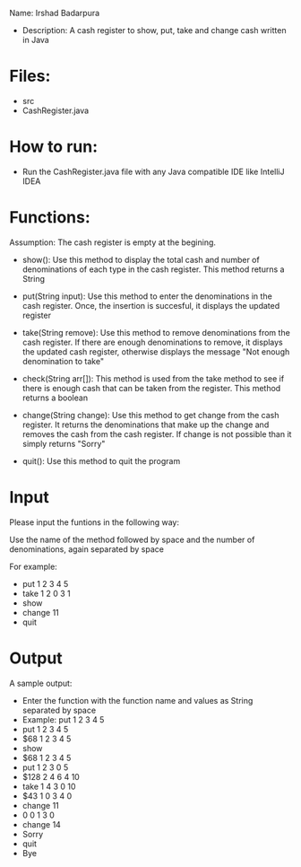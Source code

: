 Name: Irshad Badarpura
- Description: A cash register to show, put, take and change cash written in Java

# Files: 
- src
- CashRegister.java

# How to run:
- Run the CashRegister.java file with any Java compatible IDE like IntelliJ IDEA

# Functions:
Assumption: The cash register is empty at the begining.

- show(): Use this method to display the total cash and number of denominations of each type in the cash register. This method returns a String

- put(String input): Use this method to enter the denominations in the cash register. Once, the insertion is succesful, it displays the updated register

- take(String remove): Use this method to remove denominations from the cash register. If there are enough denominations to remove, it displays the updated cash register, otherwise displays the message "Not enough denomination to take"

- check(String arr[]): This method is used from the take method to see if there is enough cash that can be taken from the register. This method returns a boolean

- change(String change): Use this method to get change from the cash register. It returns the denominations that make up the change and removes the cash from the cash register. If change is not possible than it simply returns "Sorry"

- quit(): Use this method to quit the program

# Input
Please input the funtions in the following way:

Use the name of the method followed by space and the number of denominations, again separated by space

For example:
- put 1 2 3 4 5
- take 1 2 0 3 1
- show
- change 11
- quit

# Output

A sample output:
- Enter the function with the function name and values as String separated by space
- Example: put 1 2 3 4 5
- put 1 2 3 4 5
- $68 1 2 3 4 5
- show
- $68 1 2 3 4 5
- put 1 2 3 0 5
- $128 2 4 6 4 10
- take 1 4 3 0 10
- $43 1 0 3 4 0
- change 11
- 0 0 1 3 0
- change 14
- Sorry
- quit
- Bye
